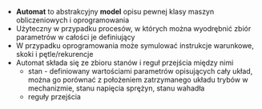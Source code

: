 - **Automat** to abstrakcyjny **model** opisu pewnej klasy maszyn obliczeniowych i oprogramowania
- Użyteczny w przypadku procesów, w których można wyodrębnić zbiór parametrów w całości je definiujący
- W przypadku oprogramowania może symulować instrukcje warunkowe, skoki i pętle/rekurencje
- Automat składa się ze zbioru stanów i reguł przejścia między nimi
	- stan - definiowany wartościami parametrów opisujących cały układ, można go porównać z położeniem zatrzymanego układu trybów w mechanizmie, stanu napięcia sprężyn, stanu wahadła 
	- reguły przejścia